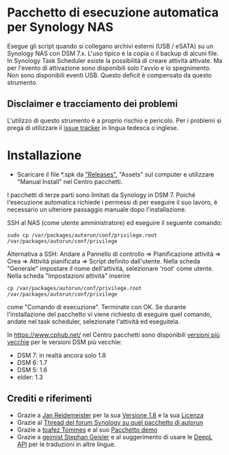 # Pacchetto di esecuzione automatica per Synology NAS
Esegue gli script quando si collegano archivi esterni (USB / eSATA) su un Synology NAS con DSM 7.x. L'uso tipico è la copia o il backup di alcuni file.
In Synology Task Scheduler esiste la possibilità di creare attività attivate. Ma per l'evento di attivazione sono disponibili solo l'avvio e lo spegnimento. Non sono disponibili eventi USB. Questo deficit è compensato da questo strumento.

## Disclaimer e tracciamento dei problemi
L'utilizzo di questo strumento è a proprio rischio e pericolo.
Per i problemi si prega di utilizzare il [issue tracker](https://github.com/schmidhorst/synology-autorun/issues) in lingua tedesca o inglese.

# Installazione
* Scaricare il file *.spk da ["Releases"](https://github.com/schmidhorst/synology-autorun/releases), "Assets" sul computer e utilizzare "Manual Install" nel Centro pacchetti.

I pacchetti di terze parti sono limitati da Synology in DSM 7. Poiché l'esecuzione automatica richiede i permessi di
per eseguire il suo lavoro, è necessario un ulteriore passaggio manuale dopo l'installazione.

SSH al NAS (come utente amministratore) ed eseguire il seguente comando:
```shell
sudo cp /var/packages/autorun/conf/privilege.root /var/packages/autorun/conf/privilege
```
Alternativa a SSH:
Andare a Pannello di controllo => Pianificazione attività => Crea => Attività pianificata => Script definito dall'utente. Nella scheda "Generale" impostare il nome dell'attività, selezionare 'root' come utente. Nella scheda "Impostazioni attività" inserire
```shell
cp /var/packages/autorun/conf/privilege.root /var/packages/autorun/conf/privilege
```
come "Comando di esecuzione". Terminate con OK. Se durante l'installazione del pacchetto vi viene richiesto di eseguire quel comando, andate nel task scheduler, selezionate l'attività ed eseguitela.

In https://www.cphub.net/ nel Centro pacchetti sono disponibili [versioni più vecchie](https://github.com/reidemei/synology-autorun) per le versioni DSM più vecchie:
* DSM 7: in realtà ancora solo 1.8
* DSM 6: 1.7
* DSM 5: 1.6
* elder: 1.3

## Crediti e riferimenti
- Grazie a [Jan Reidemeister](https://github.com/reidemei) per la sua [Versione 1.8](https://github.com/reidemei/synology-autorun) e la sua [Licenza](https://github.com/reidemei/synology-autorun/blob/main/LICENSE)
- Grazie al [Thread del forum Synology su quel pacchetto di autorun](https://www.synology-forum.de/threads/autorun-fuer-ext-datentraeger.18360/)
- Grazie a [toafez Tommes](https://github.com/toafez) e al suo [Pacchetto demo](https://github.com/toafez/DSM7DemoSPK)
- Grazie a [geimist Stephan Geisler](https://github.com/geimist) e al suggerimento di usare le [DeepL API](https://www.deepl.com/docs-api) per le traduzioni in altre lingue.

